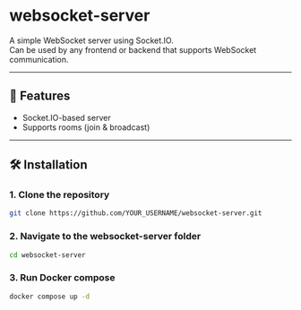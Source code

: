 # websocket-server

A simple WebSocket server using Socket.IO.  
Can be used by any frontend or backend that supports WebSocket communication.

---

## 🚀 Features

- Socket.IO-based server
- Supports rooms (join & broadcast)

---

## 🛠 Installation

### 1. Clone the repository

```bash
git clone https://github.com/YOUR_USERNAME/websocket-server.git
```

### 2. Navigate to the websocket-server folder

```bash
cd websocket-server
```

### 3. Run Docker compose

```bash
docker compose up -d
